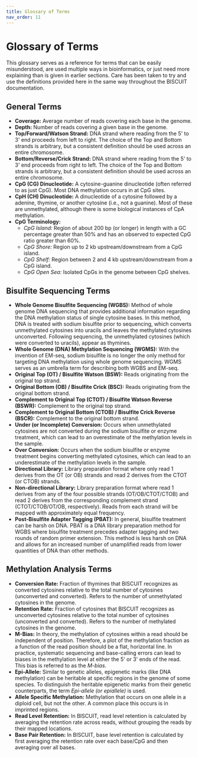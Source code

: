 ```yaml
---
title: Glossary of Terms
nav_order: 11
---
```


# Glossary of Terms

This glossary serves as a reference for terms that can be easily misunderstood, are used multiple ways in
bioinformatics, or just need more explaining than is given in earlier sections. Care has been taken to try and use the
definitions provided here in the same way throughout the BISCUIT documentation.

## General Terms

  - **Coverage:** Average number of reads covering each base in the genome.
  - **Depth:** Number of reads covering a given base in the genome.
  - **Top/Forward/Watson Strand:** DNA strand where reading from the 5' to 3' end proceeds from left to right. The
  choice of the Top and Bottom strands is arbitrary, but a consistent definition should be used across an entire
  chromosome.
  - **Bottom/Reverse/Crick Strand:** DNA strand where reading from the 5' to 3' end proceeds from right to left. The
  choice of the Top and Bottom strands is arbitrary, but a consistent definition should be used across an entire
  chromosome.
  - **CpG (CG) Dinucleotide:** A cytosine-guanine dinucleotide (often referred to as just CpG). Most DNA methylation
  occurs in at CpG sites.
  - **CpH (CH) Dinucleotide:** A dinucleotide of a cytosine followed by a adenine, thymine, or another cytosine (i.e.,
  not a guanine). Most of these are unmethylated, although there is some biological instances of CpA methylation.
  - **CpG Terminology:**
    - *CpG Island:* Region of about 200 bp (or longer) in length with a GC percentage greater than 50% and has an
    observed to expected CpG ratio greater than 60%.
    - *CpG Shore:* Region up to 2 kb upstream/downstream from a CpG island.
    - *CpG Shelf:* Region between 2 and 4 kb upstream/downstream from a CpG island.
    - *CpG Open Sea:* Isolated CpGs in the genome between CpG shelves.

## Bisulfite Sequencing Terms

  - **Whole Genome Bisulfite Sequencing (WGBS):** Method of whole genome DNA sequencing that provides additional
  information regarding the DNA methylation status of single cytosine bases. In this method, DNA is treated with sodium
  bisulfite prior to sequencing, which converts unmethylated cytosines into uracils and leaves the methylated cytosines
  unconverted. Following sequencing, the unmethylated cytosines (which were converted to uracils), appear as thymines.
  - **Whole Genome (DNA) Methylation Sequencing (WGMS):** With the invention of EM-seq, sodium bisulfite is no longer
  the only method for targeting DNA methylation using whole genome sequencing. WGMS serves as an umbrella term for
  describing both WGBS and EM-seq.
  - **Original Top (OT) / Bisulfite Watson (BSW):** Reads originating from the original top strand.
  - **Original Bottom (OB) / Bisulfite Crick (BSC):** Reads originating from the original bottom strand.
  - **Complement to Original Top (CTOT) / Bisulfite Watson Reverse (BSWR):** Complement to the original top strand.
  - **Complement to Original Bottom (CTOB) / Bisulfite Crick Reverse (BSCR):** Complement to the original bottom strand.
  - **Under (or Incomplete) Conversion:** Occurs when unmethylated cytosines are not converted during the sodium
  bisulfite or enzyme treatment, which can lead to an overestimate of the methylation levels in the sample.
  - **Over Conversion:** Occurs when the sodium bisulfite or enzyme treatment begins converting methylated cytosines,
  which can lead to an underestimate of the methylation levels in the sample.
  - **Directional Library:** Library preparation format where only read 1 derives from the OT (or OB) strands and read 2
  derives from the CTOT (or CTOB) strands.
  - **Non-directional Library:** Library preparation format where read 1 derives from any of the four possible strands
  (OT/OB/CTOT/CTOB) and read 2 derives from the corresponding complement strand (CTOT/CTOB/OT/OB, respectively). Reads
  from each strand will be mapped with approximately equal frequency.
  - **Post-Bisulfite Adapter Tagging (PBAT):** In general, bisulfite treatment can be harsh on DNA. PBAT is a DNA
  library preparation method for WGBS where bisulfite treatment precedes adapter tagging and two rounds of random primer
  extension. This method is less harsh on DNA and allows for an increased number of unamplified reads from lower
  quantities of DNA than other methods.

## Methylation Analysis Terms

  - **Conversion Rate:** Fraction of thymines that BISCUIT recognizes as converted cytosines relative to the total
  number of cytosines (unconverted and converted). Refers to the number of unmethylated cytosines in the genome.
  - **Retention Rate:** Fraction of cytosines that BISCUIT recognizes as unconverted cytosines relative to the total
  number of cytosines (unconverted and converted). Refers to the number of methylated cytosines in the genome.
  - **M-Bias:** In theory, the methylation of cytosines within a read should be independent of position. Therefore, a
  plot of the methylation fraction as a function of the read position should be a flat, horizontal line. In practice,
  systematic sequencing and base-calling errors can lead to biases in the methylation level at either the 5' or 3' ends
  of the read. This bias is referred to as the *M-bias*.
  - **Epi-Allele:** Similar to genetic alleles, epigenetic marks (like DNA methylation) can be heritable at specific
  regions in the genome of some species. To distinguish the heritable epigenetic marks from their genetic counterparts,
  the term *Epi-allele (or epiallele)* is used.
  - **Allele Specific Methylation:** Methylation that occurs on one allele in a diploid cell, but not the other. A
  common place this occurs is in imprinted regions.
  - **Read Level Retention:** In BISCUIT, read level retention is calculated by averaging the retention rate across
  reads, without grouping the reads by their mapped locations.
  - **Base Pair Retention:** In BISCUIT, base level retention is calculated by first averaging the retention rate over
  each base/CpG and then averaging over all bases.
